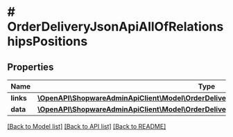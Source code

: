 # # OrderDeliveryJsonApiAllOfRelationshipsPositions

## Properties

Name | Type | Description | Notes
------------ | ------------- | ------------- | -------------
**links** | [**\OpenAPI\ShopwareAdminApiClient\Model\OrderDeliveryJsonApiAllOfRelationshipsPositionsLinks**](OrderDeliveryJsonApiAllOfRelationshipsPositionsLinks.md) |  | [optional]
**data** | [**\OpenAPI\ShopwareAdminApiClient\Model\OrderDeliveryJsonApiAllOfRelationshipsPositionsData[]**](OrderDeliveryJsonApiAllOfRelationshipsPositionsData.md) |  | [optional]

[[Back to Model list]](../../README.md#models) [[Back to API list]](../../README.md#endpoints) [[Back to README]](../../README.md)

